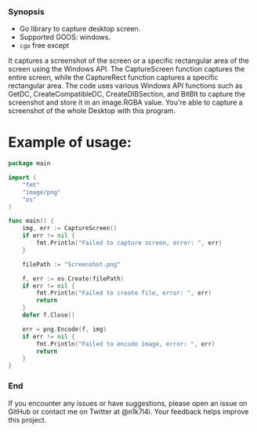 ### Synopsis

* Go library to capture desktop screen.
* Supported GOOS: windows.
* `cgo` free except

It captures a screenshot of the screen or a specific rectangular area of the screen using the Windows API. The CaptureScreen function captures the entire screen, while the CaptureRect function captures a specific rectangular area. The code uses various Windows API functions such as GetDC, CreateCompatibleDC, CreateDIBSection, and BitBlt to capture the screenshot and store it in an image.RGBA value. You're able to capture a screenshot of the whole Desktop with this program.

# Example of usage:

```go
package main

import (
	"fmt"
	"image/png"
	"os"
)

func main() {
	img, err := CaptureScreen()
	if err != nil {
		fmt.Println("Failed to capture screen, error: ", err)
	}

	filePath := "Screenshot.png"

	f, err := os.Create(filePath)
	if err != nil {
		fmt.Println("Failed to create file, error: ", err)
		return
	}
	defer f.Close()

	err = png.Encode(f, img)
	if err != nil {
		fmt.Println("Failed to encode image, error: ", err)
		return
	}
}

```

### End

If you encounter any issues or have suggestions, please open an issue on GitHub or contact me on Twitter at @n1k7l4i. Your feedback helps improve this project.
